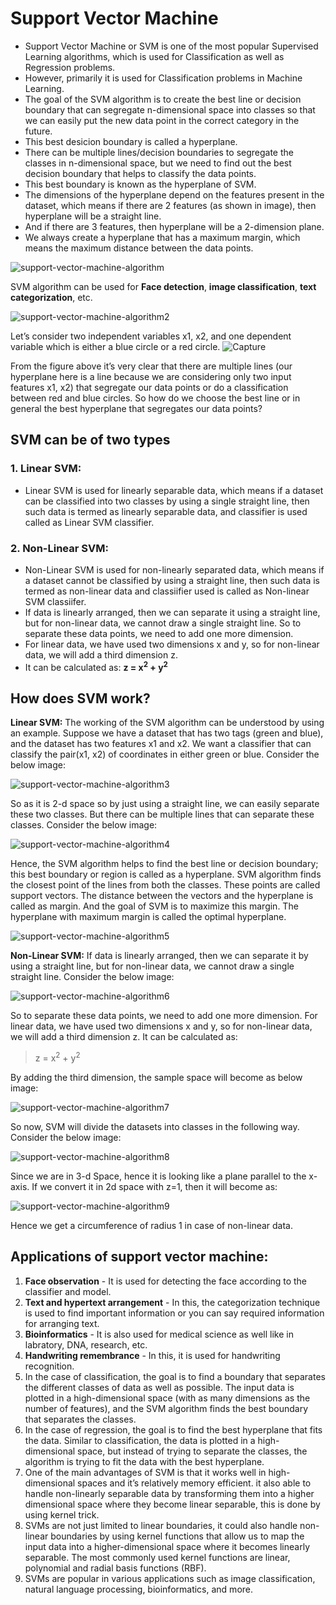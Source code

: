 # Support Vector Machine #

- Support Vector Machine or SVM is one of the most popular Supervised Learning algorithms, which is used for Classification as well as Regression problems.
- However, primarily it is used for Classification problems in Machine Learning.
- The goal of the SVM algorithm is to create the best line or decision boundary that can segregate n-dimensional space into classes so that we can easily put the new data point in the correct category in the future.
- This best desicion boundary is called a hyperplane.
- There can be multiple lines/decision boundaries to segregate the classes in n-dimensional space, but we need to find out the best decision boundary that helps to classify the data points.
- This best boundary is known as the hyperplane of SVM.
- The dimensions of the hyperplane depend on the features present in the dataset, which means if there are 2 features (as shown in image), then hyperplane will be a straight line.
- And if there are 3 features, then hyperplane will be a 2-dimension plane.
- We always create a hyperplane that has a maximum margin, which means the maximum distance between the data points.

![support-vector-machine-algorithm](https://github.com/anubhav7747/Notes/assets/77168708/1163e88e-b963-4d7f-a608-e249b839c4de)

SVM algorithm can be used for **Face detection**, **image classification**, **text categorization**, etc.

![support-vector-machine-algorithm2](https://github.com/anubhav7747/Notes/assets/77168708/3f281c7b-f5f3-4fa5-8946-f83cd8a01225)


Let’s consider two independent variables x1, x2, and one dependent variable which is either a blue circle or a red circle.
![Capture](https://github.com/anubhav7747/Notes/assets/77168708/1a76b161-a01f-4052-8f39-2babbf7eed2b)

From the figure above it’s very clear that there are multiple lines (our hyperplane here is a line because we are considering only two input features x1, x2) that segregate our data points or do a classification between red and blue circles. So how do we choose the best line or in general the best hyperplane that segregates our data points?



## SVM can be of two types ##
### 1. Linear SVM: ###
- Linear SVM is used for linearly separable data, which means if a dataset can be classified into two classes by using a single straight line, then such data is termed as linearly separable data, and classifier is used called as Linear SVM classifier.
### 2. Non-Linear SVM: ###
- Non-Linear SVM is used for non-linearly separated data, which means if a dataset cannot be classified by using a straight line, then such data is termed as non-linear data and classiifier used is called as Non-linear SVM classiifer.
- If data is linearly arranged, then we can separate it using a straight line, but for non-linear data, we cannot draw a single straight line. So to separate these data points, we need to add one more dimension.
- For linear data, we have used two dimensions x and y, so for non-linear data, we will add a third dimension z.
- It can be calculated as: **z = x<sup>2</sup> + y<sup>2</sup>**



## How does SVM work? ##
**Linear SVM:** The working of the SVM algorithm can be understood by using an example. Suppose we have a dataset that has two tags (green and blue), and the dataset has two features x1 and x2. We want a classifier that can classify the pair(x1, x2) of coordinates in either green or blue. Consider the below image:

![support-vector-machine-algorithm3](https://github.com/anubhav7747/Notes/assets/77168708/10ad62d3-b3f6-4e99-a89e-7f0881bf5d89)

So as it is 2-d space so by just using a straight line, we can easily separate these two classes. But there can be multiple lines that can separate these classes. Consider the below image:

![support-vector-machine-algorithm4](https://github.com/anubhav7747/Notes/assets/77168708/cd8f7100-e3bd-496c-95b4-306f851cec8f)

Hence, the SVM algorithm helps to find the best line or decision boundary; this best boundary or region is called as a hyperplane. SVM algorithm finds the closest point of the lines from both the classes. These points are called support vectors. The distance between the vectors and the hyperplane is called as margin. And the goal of SVM is to maximize this margin. The hyperplane with maximum margin is called the optimal hyperplane.

![support-vector-machine-algorithm5](https://github.com/anubhav7747/Notes/assets/77168708/0d1df9e3-f673-409a-a2a9-808a559dd8ac)

**Non-Linear SVM:** If data is linearly arranged, then we can separate it by using a straight line, but for non-linear data, we cannot draw a single straight line. Consider the below image:

![support-vector-machine-algorithm6](https://github.com/anubhav7747/Notes/assets/77168708/1f9af4ce-5452-480c-ba50-b72e71827b2f)

So to separate these data points, we need to add one more dimension. For linear data, we have used two dimensions x and y, so for non-linear data, we will add a third dimension z. It can be calculated as:

> z = x<sup>2</sup> + y<sup>2</sup>

By adding the third dimension, the sample space will become as below image:

![support-vector-machine-algorithm7](https://github.com/anubhav7747/Notes/assets/77168708/3d3f5c40-c65a-476c-969f-788c8d750327)

So now, SVM will divide the datasets into classes in the following way. Consider the below image:

![support-vector-machine-algorithm8](https://github.com/anubhav7747/Notes/assets/77168708/2b5a08b3-5579-4501-886d-7d954f431e3f)

Since we are in 3-d Space, hence it is looking like a plane parallel to the x-axis. If we convert it in 2d space with z=1, then it will become as:

![support-vector-machine-algorithm9](https://github.com/anubhav7747/Notes/assets/77168708/98d0ed1d-bbba-4d5e-903d-7004879d4138)

Hence we get a circumference of radius 1 in case of non-linear data.

## Applications of support vector machine: ##
1. **Face observation** - It is used for detecting the face according to the classifier and model.
2. **Text and hypertext arrangement** - In this, the categorization technique is used to find important information or you can say required information for arranging text.
3. **Bioinformatics** - It is also used for medical science as well like in labratory, DNA, research, etc.
4. **Handwriting remembrance** - In this, it is used for handwriting recognition.
5. In the case of classification, the goal is to find a boundary that separates the different classes of data as well as possible. The input data is plotted in a high-dimensional space (with as many dimensions as the number of features), and the SVM algorithm finds the best boundary that separates the classes.
6. In the case of regression, the goal is to find the best hyperplane that fits the data. Similar to classification, the data is plotted in a high-dimensional space, but instead of trying to separate the classes, the algorithm is trying to fit the data with the best hyperplane.
7. One of the main advantages of SVM is that it works well in high-dimensional spaces and it’s relatively memory efficient. it also able to handle non-linearly separable data by transforming them into a higher dimensional space where they become linear separable, this is done by using kernel trick.
8. SVMs are not just limited to linear boundaries, it could also handle non-linear boundaries by using kernel functions that allow us to map the input data into a higher-dimensional space where it becomes linearly separable. The most commonly used kernel functions are linear, polynomial and radial basis functions (RBF).
9. SVMs are popular in various applications such as image classification, natural language processing, bioinformatics, and more.
